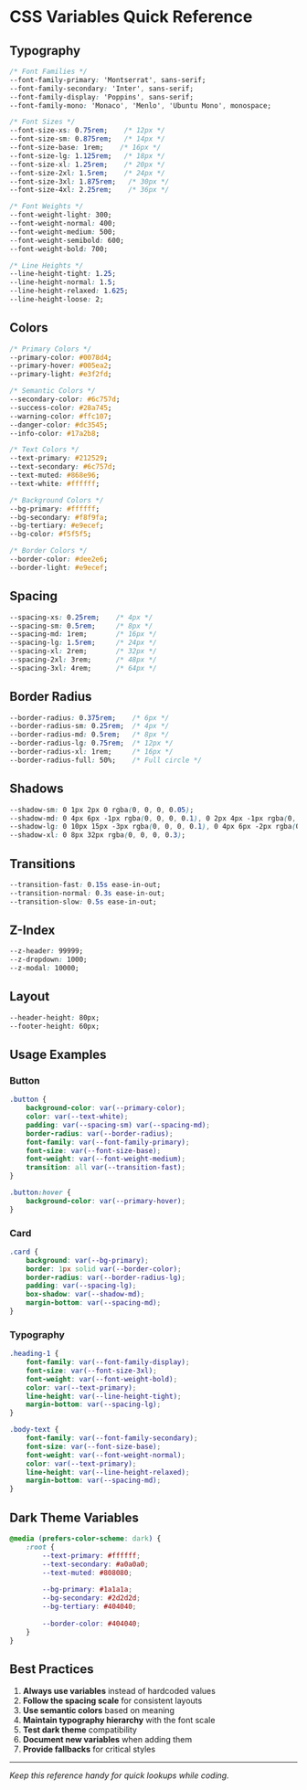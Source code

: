 # CSS Variables Quick Reference

## Typography
```css
/* Font Families */
--font-family-primary: 'Montserrat', sans-serif;
--font-family-secondary: 'Inter', sans-serif;
--font-family-display: 'Poppins', sans-serif;
--font-family-mono: 'Monaco', 'Menlo', 'Ubuntu Mono', monospace;

/* Font Sizes */
--font-size-xs: 0.75rem;    /* 12px */
--font-size-sm: 0.875rem;   /* 14px */
--font-size-base: 1rem;    /* 16px */
--font-size-lg: 1.125rem;   /* 18px */
--font-size-xl: 1.25rem;    /* 20px */
--font-size-2xl: 1.5rem;    /* 24px */
--font-size-3xl: 1.875rem;   /* 30px */
--font-size-4xl: 2.25rem;    /* 36px */

/* Font Weights */
--font-weight-light: 300;
--font-weight-normal: 400;
--font-weight-medium: 500;
--font-weight-semibold: 600;
--font-weight-bold: 700;

/* Line Heights */
--line-height-tight: 1.25;
--line-height-normal: 1.5;
--line-height-relaxed: 1.625;
--line-height-loose: 2;
```

## Colors
```css
/* Primary Colors */
--primary-color: #0078d4;
--primary-hover: #005ea2;
--primary-light: #e3f2fd;

/* Semantic Colors */
--secondary-color: #6c757d;
--success-color: #28a745;
--warning-color: #ffc107;
--danger-color: #dc3545;
--info-color: #17a2b8;

/* Text Colors */
--text-primary: #212529;
--text-secondary: #6c757d;
--text-muted: #868e96;
--text-white: #ffffff;

/* Background Colors */
--bg-primary: #ffffff;
--bg-secondary: #f8f9fa;
--bg-tertiary: #e9ecef;
--bg-color: #f5f5f5;

/* Border Colors */
--border-color: #dee2e6;
--border-light: #e9ecef;
```

## Spacing
```css
--spacing-xs: 0.25rem;    /* 4px */
--spacing-sm: 0.5rem;     /* 8px */
--spacing-md: 1rem;       /* 16px */
--spacing-lg: 1.5rem;     /* 24px */
--spacing-xl: 2rem;       /* 32px */
--spacing-2xl: 3rem;      /* 48px */
--spacing-3xl: 4rem;      /* 64px */
```

## Border Radius
```css
--border-radius: 0.375rem;    /* 6px */
--border-radius-sm: 0.25rem;  /* 4px */
--border-radius-md: 0.5rem;   /* 8px */
--border-radius-lg: 0.75rem;  /* 12px */
--border-radius-xl: 1rem;     /* 16px */
--border-radius-full: 50%;    /* Full circle */
```

## Shadows
```css
--shadow-sm: 0 1px 2px 0 rgba(0, 0, 0, 0.05);
--shadow-md: 0 4px 6px -1px rgba(0, 0, 0, 0.1), 0 2px 4px -1px rgba(0, 0, 0, 0.06);
--shadow-lg: 0 10px 15px -3px rgba(0, 0, 0, 0.1), 0 4px 6px -2px rgba(0, 0, 0, 0.05);
--shadow-xl: 0 8px 32px rgba(0, 0, 0, 0.3);
```

## Transitions
```css
--transition-fast: 0.15s ease-in-out;
--transition-normal: 0.3s ease-in-out;
--transition-slow: 0.5s ease-in-out;
```

## Z-Index
```css
--z-header: 99999;
--z-dropdown: 1000;
--z-modal: 10000;
```

## Layout
```css
--header-height: 80px;
--footer-height: 60px;
```

## Usage Examples

### Button
```css
.button {
    background-color: var(--primary-color);
    color: var(--text-white);
    padding: var(--spacing-sm) var(--spacing-md);
    border-radius: var(--border-radius);
    font-family: var(--font-family-primary);
    font-size: var(--font-size-base);
    font-weight: var(--font-weight-medium);
    transition: all var(--transition-fast);
}

.button:hover {
    background-color: var(--primary-hover);
}
```

### Card
```css
.card {
    background: var(--bg-primary);
    border: 1px solid var(--border-color);
    border-radius: var(--border-radius-lg);
    padding: var(--spacing-lg);
    box-shadow: var(--shadow-md);
    margin-bottom: var(--spacing-md);
}
```

### Typography
```css
.heading-1 {
    font-family: var(--font-family-display);
    font-size: var(--font-size-3xl);
    font-weight: var(--font-weight-bold);
    color: var(--text-primary);
    line-height: var(--line-height-tight);
    margin-bottom: var(--spacing-lg);
}

.body-text {
    font-family: var(--font-family-secondary);
    font-size: var(--font-size-base);
    font-weight: var(--font-weight-normal);
    color: var(--text-primary);
    line-height: var(--line-height-relaxed);
    margin-bottom: var(--spacing-md);
}
```

## Dark Theme Variables
```css
@media (prefers-color-scheme: dark) {
    :root {
        --text-primary: #ffffff;
        --text-secondary: #a0a0a0;
        --text-muted: #808080;
        
        --bg-primary: #1a1a1a;
        --bg-secondary: #2d2d2d;
        --bg-tertiary: #404040;
        
        --border-color: #404040;
    }
}
```

## Best Practices

1. **Always use variables** instead of hardcoded values
2. **Follow the spacing scale** for consistent layouts
3. **Use semantic colors** based on meaning
4. **Maintain typography hierarchy** with the font scale
5. **Test dark theme** compatibility
6. **Document new variables** when adding them
7. **Provide fallbacks** for critical styles

---

*Keep this reference handy for quick lookups while coding.*
